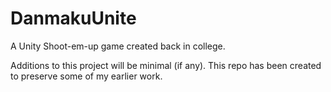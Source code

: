 # DanmakuUnite
A Unity Shoot-em-up game created back in college.

Additions to this project will be minimal (if any). This repo has been created to preserve some of my earlier work.
